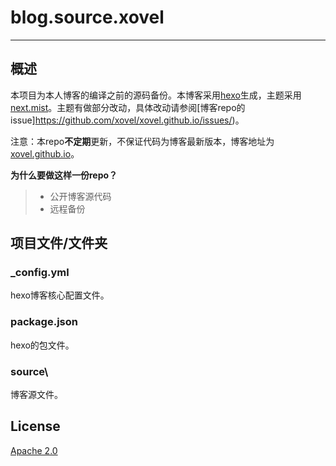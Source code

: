 # blog.source.xovel

------

## 概述

本项目为本人博客的编译之前的源码备份。本博客采用[hexo](https://hexo.io/)生成，主题采用[next.mist](https://github.com/iissnan/hexo-theme-next)。主题有做部分改动，具体改动请参阅[博客repo的issue]https://github.com/xovel/xovel.github.io/issues/)。

注意：本repo**不定期**更新，不保证代码为博客最新版本，博客地址为[xovel.github.io](https://xovel.github.io)。

**为什么要做这样一份repo？**

> - 公开博客源代码
> - 远程备份

## 项目文件/文件夹

### _config.yml

hexo博客核心配置文件。

### package.json

hexo的包文件。

### source\

博客源文件。

## License

[Apache 2.0](http://www.apache.org/licenses/LICENSE-2.0.html)






